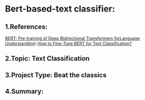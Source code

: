 # Bert-based-text classifier:

## 1.References:

[BERT: Pre-training of Deep Bidirectional Transformers forLanguage Understanding](https://arxiv.org/pdf/1810.04805.pdf%E3%80%91)\\
[How to Fine-Tune BERT for Text Classification?](https://arxiv.org/pdf/1905.05583.pdf)

## 2.Topic: Text Classification


## 3.Project Type: Beat the classics


## 4.Summary:
